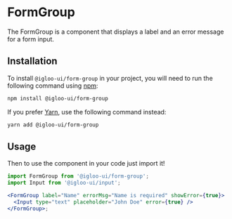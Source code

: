# FormGroup

The FormGroup is a component that displays a label and an error message for a form input.

<Example />

<ReferenceLinks />

## Installation

To install `@igloo-ui/form-group` in your project, you will need to run the following command using [npm](https://www.npmjs.com/):

```bash
npm install @igloo-ui/form-group
```

If you prefer [Yarn](https://classic.yarnpkg.com/en/), use the following command instead:

```bash
yarn add @igloo-ui/form-group
```

## Usage

Then to use the component in your code just import it!

```jsx
import FormGroup from '@igloo-ui/form-group';
import Input from '@igloo-ui/input';

<FormGroup label="Name" errorMsg="Name is required" showError={true}>
  <Input type="text" placeholder="John Doe" error={true} />
</FormGroup>;
```
